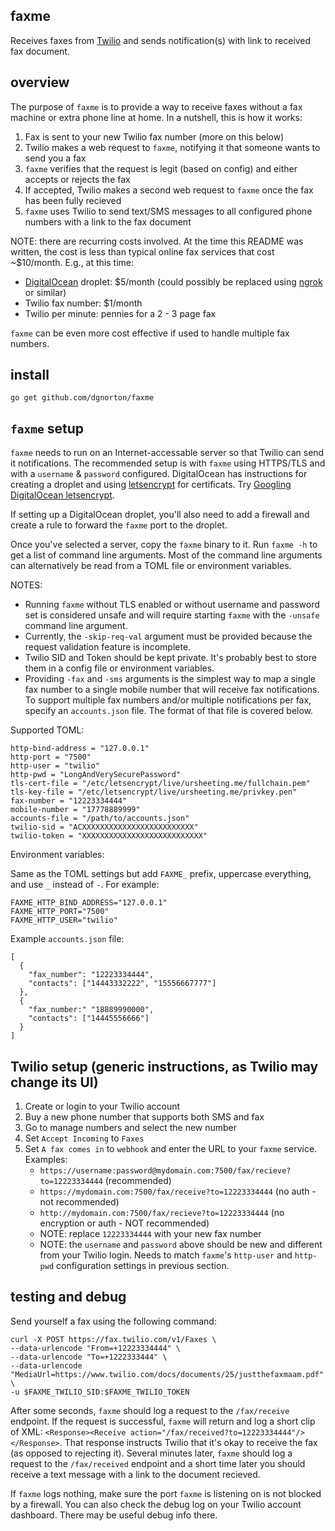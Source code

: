 ## faxme
Receives faxes from [Twilio](https://www.twilio.com) and sends notification(s) with link to received fax document.

## overview
The purpose of `faxme` is to provide a way to receive faxes without a fax machine or extra phone line at home. In a nutshell, this is how it works:
1. Fax is sent to your new Twilio fax number (more on this below)
2. Twilio makes a web request to `faxme`, notifying it that someone wants to send you a fax
3. `faxme` verifies that the request is legit (based on config) and either accepts or rejects the fax
4. If accepted, Twilio makes a second web request to `faxme` once the fax has been fully recieved
5. `faxme` uses Twilio to send text/SMS messages to all configured phone numbers with a link to the fax document

 NOTE: there are recurring costs involved. At the time this README was written, the cost is less than typical online fax services that cost ~$10/month. E.g., at this time:
 * [DigitalOcean](https://www.digitalocean.com) droplet: $5/month (could possibly be replaced using [ngrok](https://ngrok.com/pricing) or similar)
 * Twilio fax number: $1/month
 * Twilio per minute: pennies for a 2 - 3 page fax

`faxme` can be even more cost effective if used to handle multiple fax numbers.

## install
```
go get github.com/dgnorton/faxme
```

## `faxme` setup
`faxme` needs to run on an Internet-accessable server so that Twilio can send it notifications. The recommended setup is with `faxme` using HTTPS/TLS and with a `username` & `password` configured. DigitalOcean has instructions for creating a droplet and using [letsencrypt](https://letsencrypt.org) for certificats. Try [Googling DigitalOcean letsencrypt](https://www.google.com/search?&q=digitalocean+letsencrypt&ie=utf-8&oe=utf-8).

If setting up a DigitalOcean droplet, you'll also need to add a firewall and create a rule to forward the `faxme` port to the droplet.

Once you've selected a server, copy the `faxme` binary to it. Run `faxme -h` to get a list of command line arguments. Most of the command line arguments can alternatively be read from a TOML file or environment variables.

NOTES:
* Running `faxme` without TLS enabled or without username and password set is considered unsafe and will require starting `faxme` with the `-unsafe` command line argument.
* Currently, the `-skip-req-val` argument must be provided because the request validation feature is incomplete.
* Twilio SID and Token should be kept private. It's probably best to store them in a config file or environment variables.
* Providing `-fax` and `-sms` arguments is the simplest way to map a single fax number to a single mobile number that will receive fax notifications. To support multiple fax numbers and/or multiple notifications per fax, specify an `accounts.json` file. The format of that file is covered below.

Supported TOML:

```
http-bind-address = "127.0.0.1"
http-port = "7500"
http-user = "twilio"
http-pwd = "LongAndVerySecurePassword"
tls-cert-file = "/etc/letsencrypt/live/ursheeting.me/fullchain.pem"
tls-key-file = "/etc/letsencrypt/live/ursheeting.me/privkey.pen"
fax-number = "12223334444"
mobile-number = "17778889999"
accounts-file = "/path/to/accounts.json"
twilio-sid = "ACXXXXXXXXXXXXXXXXXXXXXXXXX"
twilio-token = "XXXXXXXXXXXXXXXXXXXXXXXXXXX"
```

Environment variables:

Same as the TOML settings but add `FAXME_` prefix, uppercase everything, and use `_` instead of `-`. For example:
```
FAXME_HTTP_BIND_ADDRESS="127.0.0.1"
FAXME_HTTP_PORT="7500"
FAXME_HTTP_USER="twilio"
```

Example `accounts.json` file:
```
[
  {
    "fax_number": "12223334444",
    "contacts": ["14443332222", "15556667777"]
  },
  {
    "fax_number:" "18889990000",
    "contacts": ["14445556666"]
  }
]
```

## Twilio setup (generic instructions, as Twilio may change its UI)
1. Create or login to your Twilio account
2. Buy a new phone number that supports both SMS and fax
3. Go to manage numbers and select the new number
4. Set `Accept Incoming` to `Faxes`
5. Set `A fax comes in` to `webhook` and enter the URL to your `faxme` service. Examples:
   * `https://username:password@mydomain.com:7500/fax/recieve?to=12223334444` (recommended)
   * `https://mydomain.com:7500/fax/receive?to=12223334444` (no auth - not recommended)
   * `http://mydomain.com:7500/fax/recieve?to=12223334444` (no encryption or auth - NOT recommended)
   * NOTE: replace `12223334444` with your new fax number
   * NOTE: the `username` and `password` above should be new and different from your Twilio login. Needs to match `faxme`'s `http-user` and `http-pwd` configuration settings in previous section.
   
## testing and debug
Send yourself a fax using the following command:
```
curl -X POST https://fax.twilio.com/v1/Faxes \
--data-urlencode "From=+12223334444" \
--data-urlencode "To=+1222333444" \
--data-urlencode "MediaUrl=https://www.twilio.com/docs/documents/25/justthefaxmaam.pdf" \
-u $FAXME_TWILIO_SID:$FAXME_TWILIO_TOKEN
```
After some seconds, `faxme` should log a request to the `/fax/receive` endpoint. If the request is successful, `faxme` will return and log a short clip of XML: `<Response><Receive action="/fax/received?to=12223334444"/></Response>`. That response instructs Twilio that it's okay to receive the fax (as opposed to rejecting it). Several minutes later, `faxme` should log a request to the `/fax/received` endpoint and a short time later you should receive a text message with a link to the document recieved.

If `faxme` logs nothing, make sure the port `faxme` is listening on is not blocked by a firewall. You can also check the debug log on your Twilio account dashboard. There may be useful debug info there.
